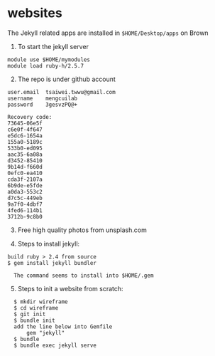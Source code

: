 # websites

The Jekyll related apps are installed in `$HOME/Desktop/apps` on Brown


1. To start the jekyll server 

```
module use $HOME/mymodules
module load ruby-h/2.5.7
```

2. The repo is under github account

```
user.email  tsaiwei.twwu@gmail.com
username    mengcuilab
password    3gesvzPQ@+
```

```
Recovery code:
73645-06e5f 
c6e0f-4f647 
e5dc6-1654a 
155a0-5189c 
533b0-ed095 
aac35-6a08a 
d3452-85410 
9b14d-f660d 
0efc0-ea410 
cda3f-2107a 
6b9de-e5fde 
a0da3-553c2 
d7c5c-449eb 
9a7f0-4dbf7 
4fed6-114b1 
3712b-9c8b0
```

3. Free high quality photos from unsplash.com


4. Steps to install jekyll:

```
build ruby > 2.4 from source
$ gem install jekyll bundler

  The command seems to install into $HOME/.gem

```

5. Steps to init a website from scratch:

```
  $ mkdir wireframe
  $ cd wireframe
  $ git init 
  $ bundle init
  add the line below into Gemfile
	  gem "jekyll" 
  $ bundle
  $ bundle exec jekyll serve

```

   
